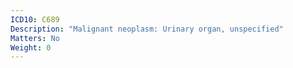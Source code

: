 ```yaml
---
ICD10: C689
Description: "Malignant neoplasm: Urinary organ, unspecified"
Matters: No
Weight: 0
---
```

